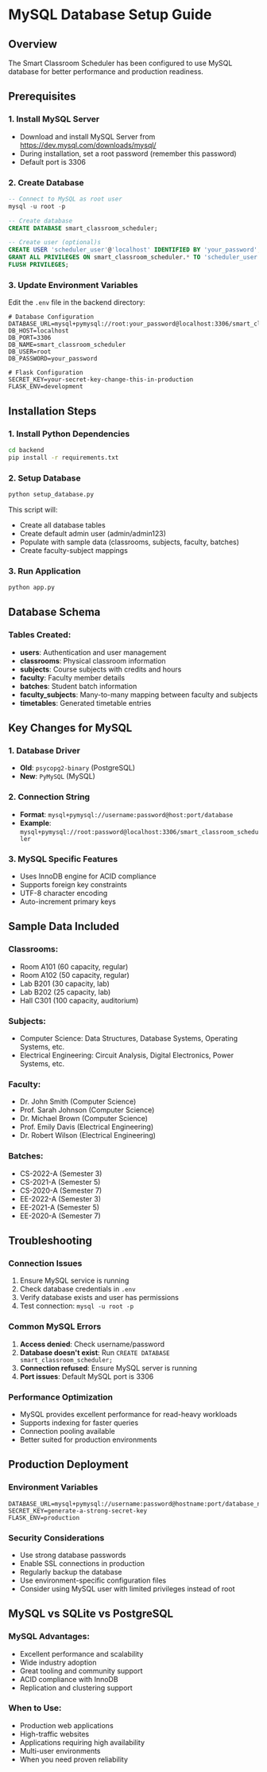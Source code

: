 # MySQL Database Setup Guide

## Overview
The Smart Classroom Scheduler has been configured to use MySQL database for better performance and production readiness.

## Prerequisites

### 1. Install MySQL Server
- Download and install MySQL Server from https://dev.mysql.com/downloads/mysql/
- During installation, set a root password (remember this password)
- Default port is 3306

### 2. Create Database
```sql
-- Connect to MySQL as root user
mysql -u root -p

-- Create database
CREATE DATABASE smart_classroom_scheduler;

-- Create user (optional)s
CREATE USER 'scheduler_user'@'localhost' IDENTIFIED BY 'your_password';
GRANT ALL PRIVILEGES ON smart_classroom_scheduler.* TO 'scheduler_user'@'localhost';
FLUSH PRIVILEGES;
```

### 3. Update Environment Variables
Edit the `.env` file in the backend directory:

```env
# Database Configuration
DATABASE_URL=mysql+pymysql://root:your_password@localhost:3306/smart_classroom_scheduler
DB_HOST=localhost
DB_PORT=3306
DB_NAME=smart_classroom_scheduler
DB_USER=root
DB_PASSWORD=your_password

# Flask Configuration
SECRET_KEY=your-secret-key-change-this-in-production
FLASK_ENV=development
```

## Installation Steps

### 1. Install Python Dependencies
```bash
cd backend
pip install -r requirements.txt
```

### 2. Setup Database
```bash
python setup_database.py
```

This script will:
- Create all database tables
- Create default admin user (admin/admin123)
- Populate with sample data (classrooms, subjects, faculty, batches)
- Create faculty-subject mappings

### 3. Run Application
```bash
python app.py
```

## Database Schema

### Tables Created:
- **users**: Authentication and user management
- **classrooms**: Physical classroom information
- **subjects**: Course subjects with credits and hours
- **faculty**: Faculty member details
- **batches**: Student batch information
- **faculty_subjects**: Many-to-many mapping between faculty and subjects
- **timetables**: Generated timetable entries

## Key Changes for MySQL

### 1. Database Driver
- **Old**: `psycopg2-binary` (PostgreSQL)
- **New**: `PyMySQL` (MySQL)

### 2. Connection String
- **Format**: `mysql+pymysql://username:password@host:port/database`
- **Example**: `mysql+pymysql://root:password@localhost:3306/smart_classroom_scheduler`

### 3. MySQL Specific Features
- Uses InnoDB engine for ACID compliance
- Supports foreign key constraints
- UTF-8 character encoding
- Auto-increment primary keys

## Sample Data Included

### Classrooms:
- Room A101 (60 capacity, regular)
- Room A102 (50 capacity, regular)
- Lab B201 (30 capacity, lab)
- Lab B202 (25 capacity, lab)
- Hall C301 (100 capacity, auditorium)

### Subjects:
- Computer Science: Data Structures, Database Systems, Operating Systems, etc.
- Electrical Engineering: Circuit Analysis, Digital Electronics, Power Systems, etc.

### Faculty:
- Dr. John Smith (Computer Science)
- Prof. Sarah Johnson (Computer Science)
- Dr. Michael Brown (Computer Science)
- Prof. Emily Davis (Electrical Engineering)
- Dr. Robert Wilson (Electrical Engineering)

### Batches:
- CS-2022-A (Semester 3)
- CS-2021-A (Semester 5)
- CS-2020-A (Semester 7)
- EE-2022-A (Semester 3)
- EE-2021-A (Semester 5)
- EE-2020-A (Semester 7)

## Troubleshooting

### Connection Issues
1. Ensure MySQL service is running
2. Check database credentials in `.env`
3. Verify database exists and user has permissions
4. Test connection: `mysql -u root -p`

### Common MySQL Errors
1. **Access denied**: Check username/password
2. **Database doesn't exist**: Run `CREATE DATABASE smart_classroom_scheduler;`
3. **Connection refused**: Ensure MySQL server is running
4. **Port issues**: Default MySQL port is 3306

### Performance Optimization
- MySQL provides excellent performance for read-heavy workloads
- Supports indexing for faster queries
- Connection pooling available
- Better suited for production environments

## Production Deployment

### Environment Variables
```env
DATABASE_URL=mysql+pymysql://username:password@hostname:port/database_name
SECRET_KEY=generate-a-strong-secret-key
FLASK_ENV=production
```

### Security Considerations
- Use strong database passwords
- Enable SSL connections in production
- Regularly backup the database
- Use environment-specific configuration files
- Consider using MySQL user with limited privileges instead of root

## MySQL vs SQLite vs PostgreSQL

### MySQL Advantages:
- Excellent performance and scalability
- Wide industry adoption
- Great tooling and community support
- ACID compliance with InnoDB
- Replication and clustering support

### When to Use:
- Production web applications
- High-traffic websites
- Applications requiring high availability
- Multi-user environments
- When you need proven reliability
